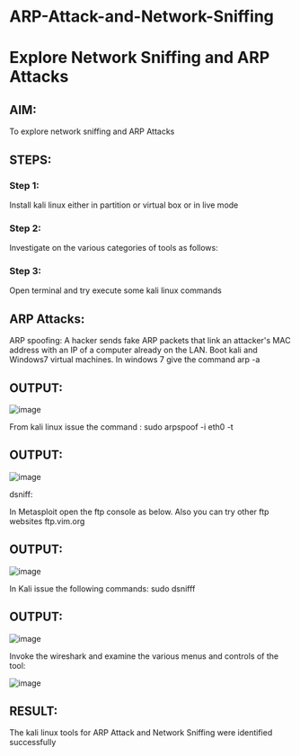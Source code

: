 # ARP-Attack-and-Network-Sniffing

# Explore Network Sniffing and ARP Attacks

## AIM:

To explore network sniffing and ARP Attacks

## STEPS:

### Step 1:

Install kali linux either in partition or virtual box or in live mode

### Step 2:

Investigate on the various categories of tools as follows:


### Step 3:
Open terminal and try execute some kali linux commands

## ARP Attacks:  
ARP spoofing: A hacker sends fake ARP packets that link an attacker's MAC address with an IP of a computer already on the LAN. 
Boot kali and Windows7 virtual machines.
In windows 7 give the command arp -a
## OUTPUT:
![image](https://github.com/SivaramakrishnanBaskar/ARP-Attack-and-Network-Sniffing/assets/119476322/93e3d23d-50e3-4400-9aab-51a656d60f4c)

From kali linux issue the command :
sudo arpspoof -i eth0 -t <target system> <gateway>
## OUTPUT:
![image](https://github.com/SivaramakrishnanBaskar/ARP-Attack-and-Network-Sniffing/assets/119476322/4d20702c-34d4-46cf-b093-6c82a51300ba)

 dsniff:

In Metasploit open the ftp console as below. Also you can try other ftp websites ftp.vim.org
## OUTPUT:
![image](https://github.com/SivaramakrishnanBaskar/ARP-Attack-and-Network-Sniffing/assets/119476322/6ae8c93d-4b79-40ef-9b4a-596a47f25aaa)

In Kali issue the following commands:
sudo dsnifff
## OUTPUT:
![image](https://github.com/SivaramakrishnanBaskar/ARP-Attack-and-Network-Sniffing/assets/119476322/258e7cb1-b78a-4cbc-a27d-1aaf04ce470a)

Invoke the wireshark and examine the various menus  and controls of the tool:

![image](https://github.com/SivaramakrishnanBaskar/ARP-Attack-and-Network-Sniffing/assets/119476322/9b1c8c1b-4f36-4b02-8641-7e8ffd9affa1)

## RESULT:
The kali linux tools for ARP Attack and Network Sniffing were identified successfully
